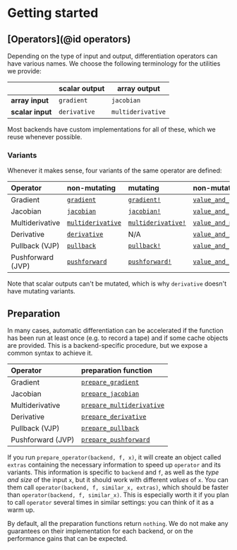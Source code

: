 # Getting started

## [Operators](@id operators)

Depending on the type of input and output, differentiation operators can have various names.
We choose the following terminology for the utilities we provide:

|                  | **scalar output**   | **array output**  |
| ---------------- | ------------------- | ----------------- |
| **array input**  | `gradient`          | `jacobian`        |
| **scalar input** | `derivative`        | `multiderivative` |

Most backends have custom implementations for all of these, which we reuse whenever possible.

### Variants

Whenever it makes sense, four variants of the same operator are defined:

| **Operator**      | **non-mutating**          | **mutating**                 | **non-mutating with primal**        | **mutating with primal**             |
|:------------------|:--------------------------|:-----------------------------|:------------------------------------|:-------------------------------------|
| Gradient          | [`gradient`](@ref)        | [`gradient!`](@ref)          | [`value_and_gradient`](@ref)        | [`value_and_gradient!`](@ref)        |
| Jacobian          | [`jacobian`](@ref)        | [`jacobian!`](@ref)          | [`value_and_jacobian`](@ref)        | [`value_and_jacobian!`](@ref)        |
| Multiderivative   | [`multiderivative`](@ref) | [`multiderivative!`](@ref)   | [`value_and_multiderivative`](@ref) | [`value_and_multiderivative!`](@ref) |
| Derivative        | [`derivative`](@ref)      | N/A                          | [`value_and_derivative`](@ref)      | N/A                                  | 
| Pullback (VJP)    | [`pullback`](@ref)        | [`pullback!`](@ref)          | [`value_and_pullback`](@ref)        | [`value_and_pullback!`](@ref)        |
| Pushforward (JVP) | [`pushforward`](@ref)     | [`pushforward!`](@ref)       | [`value_and_pushforward`](@ref)     | [`value_and_pushforward!`](@ref)     |

Note that scalar outputs can't be mutated, which is why `derivative` doesn't have mutating variants.

## Preparation

In many cases, automatic differentiation can be accelerated if the function has been run at least once (e.g. to record a tape) and if some cache objects are provided.
This is a backend-specific procedure, but we expose a common syntax to achieve it.

| **Operator**      | **preparation function**          |
|:------------------|:----------------------------------|
| Gradient          | [`prepare_gradient`](@ref)        |
| Jacobian          | [`prepare_jacobian`](@ref)        |
| Multiderivative   | [`prepare_multiderivative`](@ref) |
| Derivative        | [`prepare_derivative`](@ref)      |
| Pullback (VJP)    | [`prepare_pullback`](@ref)        |
| Pushforward (JVP) | [`prepare_pushforward`](@ref)     |

If you run `prepare_operator(backend, f, x)`, it will create an object called `extras` containing the necessary information to speed up `operator` and its variants.
This information is specific to `backend` and `f`, as well as the _type and size_ of the input `x`, but it should work with different _values_ of `x`.
You can them call `operator(backend, f, similar_x, extras)`, which should be faster than `operator(backend, f, similar_x)`.
This is especially worth it if you plan to call `operator` several times in similar settings: you can think of it as a warm up.

By default, all the preparation functions return `nothing`.
We do not make any guarantees on their implementation for each backend, or on the performance gains that can be expected.

